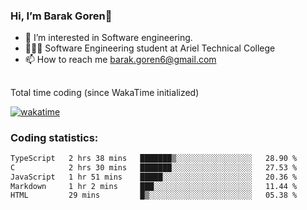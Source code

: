 ###  Hi, I’m Barak Goren👋
- 👀 I’m interested in Software engineering.
- 👨🏼‍🎓 Software Engineering student at Ariel Technical College
- 📫 How to reach me barak.goren6@gmail.com
##
Total time coding (since WakaTime initialized)

[![wakatime](https://wakatime.com/badge/user/5cc5ec80-a806-4ca2-a704-db29274e48cd.svg)](https://wakatime.com/@5cc5ec80-a806-4ca2-a704-db29274e48cd)

   
### Coding statistics:

<!--START_SECTION:waka-->

```txt
TypeScript   2 hrs 38 mins   ███████▒░░░░░░░░░░░░░░░░░   28.90 %
C            2 hrs 30 mins   ███████░░░░░░░░░░░░░░░░░░   27.53 %
JavaScript   1 hr 51 mins    █████░░░░░░░░░░░░░░░░░░░░   20.36 %
Markdown     1 hr 2 mins     ███░░░░░░░░░░░░░░░░░░░░░░   11.44 %
HTML         29 mins         █▒░░░░░░░░░░░░░░░░░░░░░░░   05.38 %
```

<!--END_SECTION:waka-->

<!---
barakgoren/barakgoren is a ✨ special ✨ repository because its `README.md` (this file) appears on your GitHub profile.
You can click the Preview link to take a look at your changes.
--->
